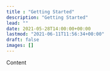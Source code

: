 ```yaml
---
title : "Getting Started"
description: "Getting Started"
lead: ""
date: 2021-05-28T14:00:00+00:00
lastmod: "2021-06-11T11:56:34+00:00"
draft: false
images: []
---
```


Content
